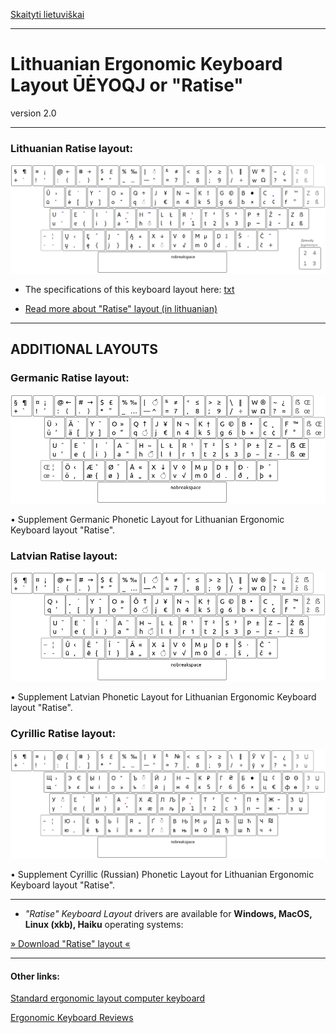 [Skaityti lietuviškai](README.md)

------------------------------------

# Lithuanian Ergonomic Keyboard Layout ŪĖYOQJ or "Ratise"

version 2.0

------------------------------------------------------------------------------------

### Lithuanian Ratise layout:

!["Ratise" Layout](docs/images/lek_ratise_layout.png)


+ The specifications of this keyboard layout here:  [txt](SPECIFICATIONS.txt)

+ [Read more about "Ratise" layout (in lithuanian)](README.md)

------------------------------------------------------------------------------------

## ADDITIONAL LAYOUTS


### Germanic Ratise layout:

!["Ratise" Germanic](docs/images/lek_ratise_germanic.png)

• Supplement Germanic Phonetic Layout for Lithuanian Ergonomic Keyboard layout "Ratise".


### Latvian Ratise layout:

!["Ratise" Latvian](docs/images/lek_ratise_latvian.png)

• Supplement Latvian Phonetic Layout for Lithuanian Ergonomic Keyboard layout "Ratise".


### Cyrillic Ratise layout:

!["Ratise" Cyrillic](docs/images/lek_ratise_cyrillic_layout.png)

• Supplement Cyrillic (Russian) Phonetic Layout for Lithuanian Ergonomic Keyboard layout "Ratise".

------------------------------------------------------------------------------------

+ _"Ratise" Keyboard Layout_ drivers are available for __Windows, MacOS, Linux (xkb), Haiku__ operating systems:

[» Download "Ratise" layout «](https://github.com/albuck/Ratise-layout/zipball/master)


------------------------------------------------------------------------------------

#### Other links:

[Standard ergonomic layout computer keyboard](https://albuck.github.io/SEL-keyboard/)

[Ergonomic Keyboard Reviews](http://xahlee.info/kbd/ergonomic_keyboards_index.html)
